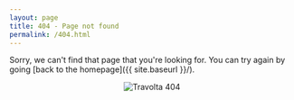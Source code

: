 ```yaml
---
layout: page
title: 404 - Page not found
permalink: /404.html
---
```


Sorry, we can't find that page that you're looking for. You can try again by going [back to the homepage]({{ site.baseurl }}/).


<p align="center">
  <img src="/images/travolta404.gif?raw=true" alt="Travolta 404"/>
</p>
